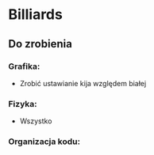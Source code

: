 # Billiards

## Do zrobienia

### Grafika:
- Zrobić ustawianie kija względem białej

### Fizyka:
- Wszystko

### Organizacja kodu:
